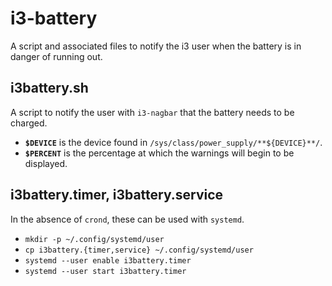 # i3-battery

A script and associated files to notify the i3 user when the battery is in danger of running out.

## i3battery.sh

A script to notify the user with `i3-nagbar` that the battery needs to be charged.

* **`$DEVICE`** is the device found in `/sys/class/power_supply/**${DEVICE}**/`.
* **`$PERCENT`** is the percentage at which the warnings will begin to be displayed.

## i3battery.timer, i3battery.service

In the absence of `crond`, these can be used with `systemd`.

* `mkdir -p ~/.config/systemd/user`
* `cp i3battery.{timer,service} ~/.config/systemd/user`
* `systemd --user enable i3battery.timer`
* `systemd --user start i3battery.timer`
